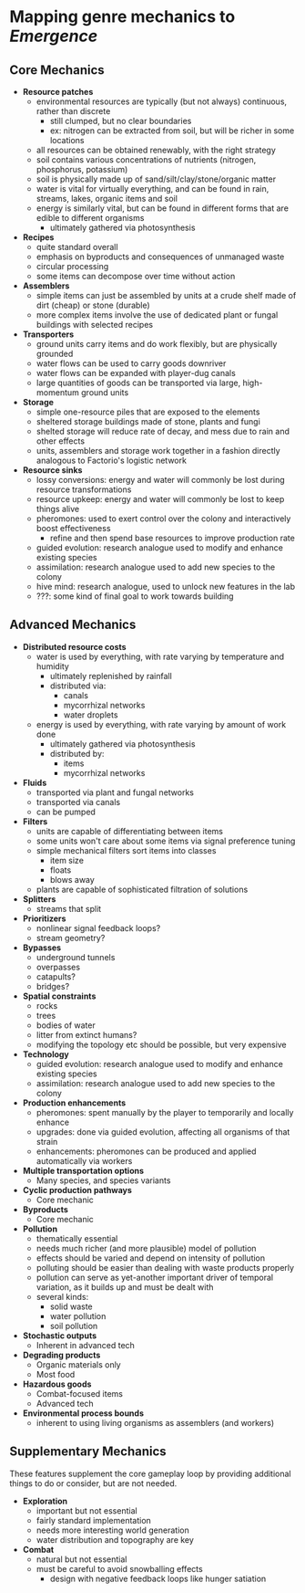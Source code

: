 # Mapping genre mechanics to *Emergence*

## Core Mechanics

- **Resource patches**
  - environmental resources are typically (but not always) continuous, rather than discrete
    - still clumped, but no clear boundaries
    - ex: nitrogen can be extracted from soil, but will be richer in some locations
  - all resources can be obtained renewably, with the right strategy
  - soil contains various concentrations of nutrients (nitrogen, phosphorus, potassium)
  - soil is physically made up of sand/silt/clay/stone/organic matter
  - water is vital for virtually everything, and can be found in rain, streams, lakes, organic items and soil
  - energy is similarly vital, but can be found in different forms that are edible to different organisms
    - ultimately gathered via photosynthesis
- **Recipes**
  - quite standard overall
  - emphasis on byproducts and consequences of unmanaged waste
  - circular processing
  - some items can decompose over time without action
- **Assemblers**
  - simple items can just be assembled by units at a crude shelf made of dirt (cheap) or stone (durable)
  - more complex items involve the use of dedicated plant or fungal buildings with selected recipes
- **Transporters**
  - ground units carry items and do work flexibly, but are physically grounded
  - water flows can be used to carry goods downriver
  - water flows can be expanded with player-dug canals
  - large quantities of goods can be transported via large, high-momentum ground units
- **Storage**
  - simple one-resource piles that are exposed to the elements
  - sheltered storage buildings made of stone, plants and fungi
  - shelted storage will reduce rate of decay, and mess due to rain and other effects
  - units, assemblers and storage work together in a fashion directly analogous to Factorio's logistic network
- **Resource sinks**
  - lossy conversions: energy and water will commonly be lost during resource transformations
  - resource upkeep: energy and water will commonly be lost to keep things alive
  - pheromones: used to exert control over the colony and interactively boost effectiveness
    - refine and then spend base resources to improve production rate
  - guided evolution: research analogue used to modify and enhance existing species
  - assimilation: research analogue used to add new species to the colony
  - hive mind: research analogue, used to unlock new features in the lab
  - ???: some kind of final goal to work towards building
  
## Advanced Mechanics

- **Distributed resource costs**
  - water is used by everything, with rate varying by temperature and humidity
    - ultimately replenished by rainfall
    - distributed via:
      - canals
      - mycorrhizal networks
      - water droplets
  - energy is used by everything, with rate varying by amount of work done
    - ultimately gathered via photosynthesis
    - distributed by:
      - items
      - mycorrhizal networks
- **Fluids**
  - transported via plant and fungal networks
  - transported via canals
  - can be pumped
- **Filters**
  - units are capable of differentiating between items
  - some units won't care about some items via signal preference tuning
  - simple mechanical filters sort items into classes
    - item size
    - floats
    - blows away
  - plants are capable of sophisticated filtration of solutions
- **Splitters**
  - streams that split
- **Prioritizers**
  - nonlinear signal feedback loops?
  - stream geometry?
- **Bypasses**
  - underground tunnels
  - overpasses
  - catapults?
  - bridges?
- **Spatial constraints**
  - rocks
  - trees
  - bodies of water
  - litter from extinct humans?
  - modifying the topology etc should be possible, but very expensive
- **Technology**
  - guided evolution: research analogue used to modify and enhance existing species
  - assimilation: research analogue used to add new species to the colony
- **Production enhancements**
  - pheromones: spent manually by the player to temporarily and locally enhance
  - upgrades: done via guided evolution, affecting all organisms of that strain
  - enhancements: pheromones can be produced and applied automatically via workers
- **Multiple transportation options**
  - Many species, and species variants
- **Cyclic production pathways**
  - Core mechanic
- **Byproducts**
  - Core mechanic
- **Pollution**
  - thematically essential
  - needs much richer (and more plausible) model of pollution
  - effects should be varied and depend on intensity of pollution
  - polluting should be easier than dealing with waste products properly
  - pollution can serve as yet-another important driver of temporal variation, as it builds up and must be dealt with
  - several kinds:
    - solid waste
    - water pollution
    - soil pollution
- **Stochastic outputs**
  - Inherent in advanced tech
- **Degrading products**
  - Organic materials only
  - Most food
- **Hazardous goods**
  - Combat-focused items
  - Advanced tech
- **Environmental process bounds**
  - inherent to using living organisms as assemblers (and workers)

## Supplementary Mechanics

These features supplement the core gameplay loop by providing additional things to do or consider, but are not needed.

- **Exploration**
  - important but not essential
  - fairly standard implementation
  - needs more interesting world generation
  - water distribution and topography are key
- **Combat**
  - natural but not essential
  - must be careful to avoid snowballing effects
    - design with negative feedback loops like hunger satiation
